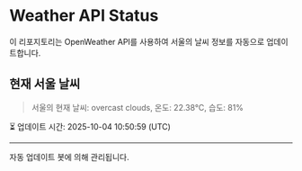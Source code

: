 
# Weather API Status

이 리포지토리는 OpenWeather API를 사용하여 서울의 날씨 정보를 자동으로 업데이트합니다.

## 현재 서울 날씨
> 서울의 현재 날씨: overcast clouds, 온도: 22.38°C, 습도: 81%

⏳ 업데이트 시간: 2025-10-04 10:50:59 (UTC)

---
자동 업데이트 봇에 의해 관리됩니다.
